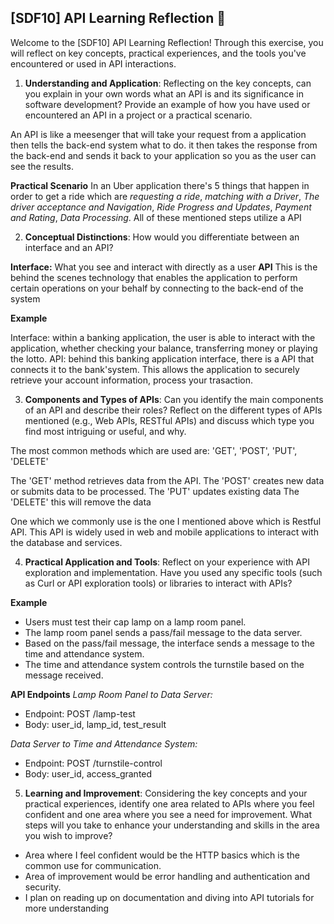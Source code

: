 ## [SDF10] API Learning Reflection 🧠

Welcome to the [SDF10] API Learning Reflection! Through this exercise, you will reflect on key concepts, practical experiences, and the tools you've encountered or used in API interactions.

1. **Understanding and Application**: Reflecting on the key concepts, can you explain in your own words what an API is and its significance in software development? Provide an example of how you have used or encountered an API in a project or a practical scenario.

An API is like a meesenger that will take your request from a application then tells the back-end system what to do. it then takes the response from the back-end and sends it back to your application so you as the user can see the results.

**Practical Scenario**
In an Uber application there's 5 things that happen in order to get a ride which are *requesting a ride*, *matching with a Driver*, *The driver acceptance and Navigation*, *Ride Progress and Updates*, *Payment and Rating*, *Data Processing*. All of these mentioned steps utilize a API 


2. **Conceptual Distinctions**: How would you differentiate between an interface and an API? 

**Interface:** What you see and interact with directly as a user
**API** This is the behind the scenes technology that enables the application to perform certain operations on your behalf by connecting to the back-end of the system 

**Example**

Interface: within a banking application, the user is able to interact with the application, whether checking your balance, transferring money or playing the lotto.
API: behind this banking application interface, there is a API that connects it to the bank'system. This allows the application to securely retrieve your account information,       process your trasaction. 

3. **Components and Types of APIs**: Can you identify the main components of an API and describe their roles? Reflect on the different types of APIs mentioned (e.g., Web APIs, RESTful APIs) and discuss which type you find most intriguing or useful, and why.

The most common methods which are used are:
'GET', 'POST', 'PUT', 'DELETE' 

The 'GET' method retrieves data from the API.
The 'POST' creates new data or submits data to be processed.
The 'PUT' updates existing data
The 'DELETE' this will remove the data 

One which we commonly use is the one I mentioned above which is Restful API. This API is widely used in web and mobile applications to interact with the database and services. 


4. **Practical Application and Tools**: Reflect on your experience with API exploration and implementation. Have you used any specific tools (such as Curl or API exploration tools) or libraries to interact with APIs?

**Example**
* Users must test their cap lamp on a lamp room panel.
* The lamp room panel sends a pass/fail message to the data server.
* Based on the pass/fail message, the interface sends a message to the time and attendance system.
* The time and attendance system controls the turnstile based on the message received.

**API Endpoints**
*Lamp Room Panel to Data Server:*

* Endpoint: POST /lamp-test
* Body: user_id, lamp_id, test_result

*Data Server to Time and Attendance System:*

* Endpoint: POST /turnstile-control
* Body: user_id, access_granted

5. **Learning and Improvement**: Considering the key concepts and your practical experiences, identify one area related to APIs where you feel confident and one area where you see a need for improvement. What steps will you take to enhance your understanding and skills in the area you wish to improve?

* Area where I feel confident would be the HTTP basics which is the common use for communication. 
* Area of improvement would be error handling and authentication and security. 
* I plan on reading up on documentation and diving into API tutorials for more understanding 